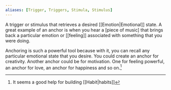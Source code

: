 ```yaml
---
aliases: [Trigger, Triggers, Stimula, Stimulus]
---
```


A trigger or stimulus that retrieves a desired [[Emotion|Emotional]] state. A great example of an anchor is when you hear a [piece of music] that brings back a particular emotion or [[feeling]] associated with something that you were doing.

Anchoring is such a powerful tool because with it, you can recall any particular emotional state that you desire. You could create an anchor for creativity. Another anchor could be for motivation. One for feeling powerful, an anchor for love, an anchor for happiness and so on.[^1]

[^1]: It seems a good help for building [[Habit|habits]]